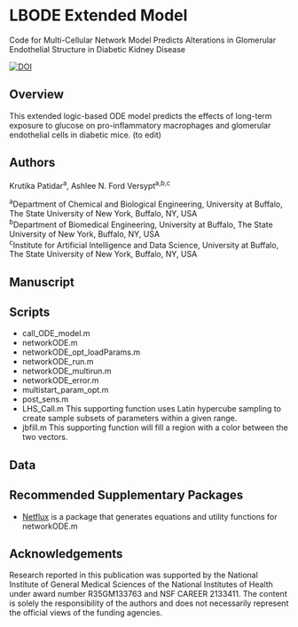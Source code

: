 # LBODE Extended Model
Code for Multi-Cellular Network Model Predicts Alterations in Glomerular Endothelial Structure in Diabetic Kidney Disease

[![DOI]()]()

## Overview
This extended logic-based ODE model predicts the effects of long-term exposure to glucose on pro-inflammatory macrophages and glomerular endothelial cells in diabetic mice. (to edit)

## Authors
Krutika Patidar<sup>a</sup>,  Ashlee N. Ford Versypt<sup>a,b,c</sup>

<sup>a</sup>Department of Chemical and Biological Engineering, University at Buffalo, The State University of New York, Buffalo, NY, USA<br/>
<sup>b</sup>Department of Biomedical Engineering, University at Buffalo, The State University of New York, Buffalo, NY, USA<br/>
<sup>c</sup>Institute for Artificial Intelligence and Data Science, University at Buffalo, The State University of New York, Buffalo, NY, USA<br/>

## Manuscript

## Scripts

* call_ODE_model.m 
* networkODE.m 
* networkODE_opt_loadParams.m 
* networkODE_run.m 
* networkODE_multirun.m
* networkODE_error.m 
* multistart_param_opt.m 
* post_sens.m 
* LHS_Call.m This supporting function uses Latin hypercube sampling to create sample subsets of parameters within a given range.
* jbfill.m This supporting function will fill a region with a color between the two vectors.

## Data

## Recommended Supplementary Packages
* [Netflux](https://github.com/saucermanlab/Netflux) is a package that generates equations and utility functions for networkODE.m

## Acknowledgements
Research reported in this publication was supported by the National Institute of General Medical Sciences of the National Institutes of Health under award number R35GM133763 and NSF CAREER
2133411. The content is solely the responsibility of the authors and does not necessarily represent the official views of the funding agencies.

